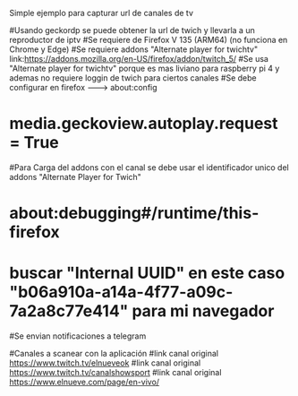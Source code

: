 Simple ejemplo para capturar url de canales de tv

#Usando geckordp se puede obtener la url de twich y llevarla a un reproductor de iptv
#Se requiere de Firefox V 135 (ARM64) (no funciona en Chrome y Edge)
#Se requiere addons "Alternate player for twichtv" link:https://addons.mozilla.org/en-US/firefox/addon/twitch_5/
#Se usa "Alternate player for twichtv" porque es mas liviano para raspberry pi 4 y ademas no requiere loggin de twich para ciertos canales
#Se debe configurar en firefox ---> about:config
#  	media.geckoview.autoplay.request = True
#Para Carga del addons con el canal se debe usar el identificador unico del addons "Alternate Player for Twich"
# 	about:debugging#/runtime/this-firefox
#	buscar "Internal UUID" en este caso "b06a910a-a14a-4f77-a09c-7a2a8c77e414" para mi navegador
#Se envian notificaciones a telegram 

#Canales a scanear con la aplicación
#link canal original https://www.twitch.tv/elnueveok
#link canal original https://www.twitch.tv/canalshowsport
#link canal original https://www.elnueve.com/page/en-vivo/
